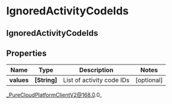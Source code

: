 # IgnoredActivityCodeIds

## IgnoredActivityCodeIds

## Properties

|Name | Type | Description | Notes|
|------------ | ------------- | ------------- | -------------|
| **values** | **[String]** | List of activity code IDs | [optional] |



_PureCloudPlatformClientV2@168.0.0_

